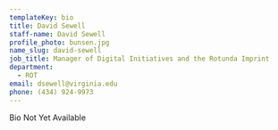 ```yaml
---
templateKey: bio
title: David Sewell
staff-name: David Sewell
profile_photo: bunsen.jpg
name_slug: david-sewell
job_title: Manager of Digital Initiatives and the Rotunda Imprint
department:
  - ROT
email: dsewell​@​virginia.edu
phone: (434) 924-9973
---
```

Bio Not Yet Available
